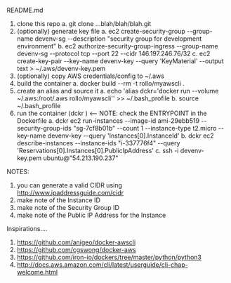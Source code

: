 README.md

1. clone this repo
	a. git clone ...blah/blah/blah.git
2. (optionally) generate key file
	a. ec2 create-security-group --group-name devenv-sg --description "security group for development environment"
	b. ec2 authorize-security-group-ingress --group-name devenv-sg --protocol tcp --port 22 --cidr 146.197.246.76/32
	c. ec2 create-key-pair --key-name devenv-key --query 'KeyMaterial' --output text > ~/.aws/devenv-key.pem
3. (optionally) copy AWS credentials/config to ~/.aws
4. build the container
	a. docker build --rm -t rollo/myawscli .
5. create an alias and source it
	a. echo 'alias dckr='docker run --volume ~/.aws:/root/.aws rollo/myawscli'' >> ~/.bash_profile
	b. source ~/.bash_profile
6. run the container (dckr <sub-command> <options>)	<-- NOTE: check the ENTRYPOINT in the Dockerfile
	a. dckr ec2 run-instances --image-id ami-29ebb519 --security-group-ids "sg-7cf8b01b" --count 1 --instance-type t2.micro --key-name devenv-key --query 'Instances[0].InstanceId'
	b. dckr ec2 describe-instances --instance-ids "i-337776f4" --query 'Reservations[0].Instances[0].PublicIpAddress'
	c. ssh -i devenv-key.pem ubuntu@"54.213.190.237"

NOTES: 
1. you can generate a valid CIDR using http://www.ipaddressguide.com/cidr
2. make note of the Instance ID
3. make note of the Security Group ID
4. make note of the Public IP Address for the Instance

Inspirations....
1. https://github.com/anigeo/docker-awscli
2. https://github.com/cgswong/docker-aws
3. https://github.com/iron-io/dockers/tree/master/python/python3
4. http://docs.aws.amazon.com/cli/latest/userguide/cli-chap-welcome.html

